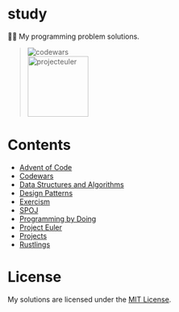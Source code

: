 # study

:man_technologist: My programming problem solutions.

> <img alt="codewars" src="https://www.codewars.com/users/egargo/badges/micro">\
> <img alt="projecteuler" src="https://projecteuler.net/profile/egargo.png" width="120">

# Contents

-   [Advent of Code](./aoc/)
-   [Codewars](./codewars/)
-   [Data Structures and Algorithms](./dsa)
-   [Design Patterns](./design-patterns/)
-   [Exercism](./exercism/)
-   [SPOJ](./SPOJ/)
-   [Programming by Doing](./programmingbydoing/)
-   [Project Euler](./projecteuler/)
-   [Projects](./projects/)
-   [Rustlings](./rustlings/exercises/)

# License

My solutions are licensed under the [MIT License](./LICENSE).
